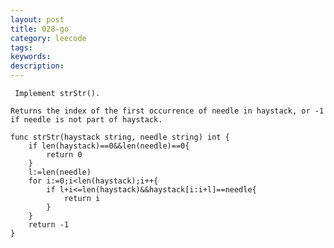 ```yaml
---
layout: post
title: 028-go
category: leecode
tags: 
keywords: 
description: 
---
```


     Implement strStr().
    
    Returns the index of the first occurrence of needle in haystack, or -1 if needle is not part of haystack. 
    
    func strStr(haystack string, needle string) int {
    	if len(haystack)==0&&len(needle)==0{
    		return 0
    	}
    	l:=len(needle)
    	for i:=0;i<len(haystack);i++{
    		if l+i<=len(haystack)&&haystack[i:i+l]==needle{
    			return i
    		}
    	}
    	return -1
    }